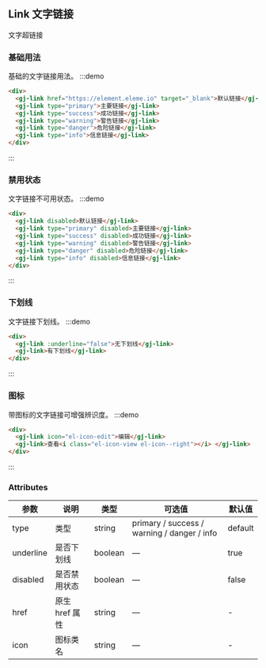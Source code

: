 ## Link 文字链接

文字超链接

### 基础用法
基础的文字链接用法。
:::demo
```html
<div>
  <gj-link href="https://element.eleme.io" target="_blank">默认链接</gj-link>
  <gj-link type="primary">主要链接</gj-link>
  <gj-link type="success">成功链接</gj-link>
  <gj-link type="warning">警告链接</gj-link>
  <gj-link type="danger">危险链接</gj-link>
  <gj-link type="info">信息链接</gj-link>
</div>
```
:::

### 禁用状态
文字链接不可用状态。
:::demo
```html
<div>
  <gj-link disabled>默认链接</gj-link>
  <gj-link type="primary" disabled>主要链接</gj-link>
  <gj-link type="success" disabled>成功链接</gj-link>
  <gj-link type="warning" disabled>警告链接</gj-link>
  <gj-link type="danger" disabled>危险链接</gj-link>
  <gj-link type="info" disabled>信息链接</gj-link>
</div>
```
:::

### 下划线
文字链接下划线。
:::demo
```html
<div>
  <gj-link :underline="false">无下划线</gj-link>
  <gj-link>有下划线</gj-link>
</div>
```
:::

### 图标

带图标的文字链接可增强辨识度。
:::demo
```html
<div>
  <gj-link icon="el-icon-edit">编辑</gj-link>
  <gj-link>查看<i class="el-icon-view el-icon--right"></i> </gj-link>
</div>
```
:::

### Attributes

| 参数           | 说明                           | 类型      | 可选值                               | 默认值  |
| -------------- | ------------------------------ | --------- | ------------------------------------ | ------- |
| type           | 类型                   | string  | primary / success / warning / danger / info | default |
| underline      | 是否下划线                         | boolean | —                                    | true    |
| disabled       | 是否禁用状态                       | boolean | —                                    | false   |
| href           | 原生 href 属性                     | string  | —                                    | -       |
| icon           | 图标类名                       | string  | —                                    | -       |
